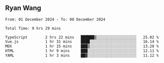 ## Ryan Wang

<!--START_SECTION:waka-->

```txt
From: 01 December 2024 - To: 08 December 2024

Total Time: 9 hrs 29 mins

TypeScript        2 hrs 22 mins   ██████▒░░░░░░░░░░░░░░░░░░   25.02 %
Vue.js            1 hr 31 mins    ████░░░░░░░░░░░░░░░░░░░░░   16.14 %
MDX               1 hr 15 mins    ███▒░░░░░░░░░░░░░░░░░░░░░   13.28 %
HTML              1 hr 9 mins     ███░░░░░░░░░░░░░░░░░░░░░░   12.11 %
YAML              1 hr 3 mins     ██▓░░░░░░░░░░░░░░░░░░░░░░   11.12 %
```

<!--END_SECTION:waka-->
